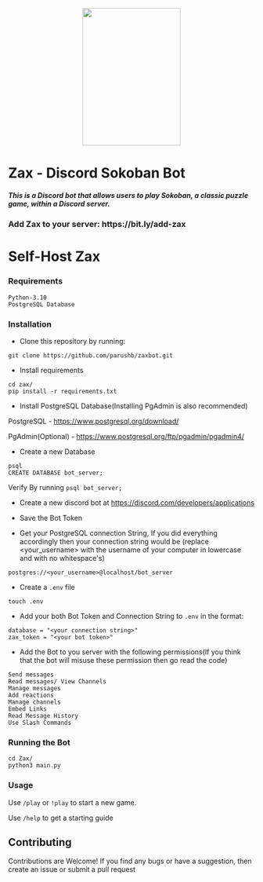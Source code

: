<div align="center"><img src="https://user-images.githubusercontent.com/76261357/228022250-6bdcbb38-dadb-43be-88f3-5b77055de2f8.png"  width="200" height="280"></div>

# Zax - Discord Sokoban Bot

<h5>This is a Discord bot that allows users to play Sokoban, a classic puzzle game, within a Discord server.</h5>
<h3>Add Zax to your server: https://bit.ly/add-zax

# Self-Host Zax


### Requirements

    Python-3.10
    PostgreSQL Database

### Installation
* Clone this repository by running:

 ```commandline
 git clone https://github.com/parushb/zaxbot.git
 ```
* Install requirements

```commandline
cd zax/
pip install -r requirements.txt
 ```
* Install PostgreSQL Database(Installing PgAdmin is also recommended)

PostgreSQL - https://www.postgresql.org/download/

PgAdmin(Optional) - https://www.postgresql.org/ftp/pgadmin/pgadmin4/

* Create a new Database
```commandline
psql
CREATE DATABASE bot_server;
```
Verify By running `psql bot_server;`

* Create a new discord bot at https://discord.com/developers/applications

* Save the Bot Token
* Get your PostgreSQL connection String, If you did everything accordingly then your connection string would be
(replace <your_username> with the username of your computer in lowercase and with no whitespace's)
```shell
postgres://<your_username>@localhost/bot_server
```
* Create a `.env` file
```shell
touch .env
```
* Add your both Bot Token and Connection String to `.env` in the format:
```
database = "<your connection string>"
zax_token = "<your bot token>"
```
* Add the Bot to you server with the following permissions(If you think that the bot will misuse these permission then go read the code)
```text
Send messages
Read messages/ View Channels
Manage messages
Add reactions
Manage channels
Embed Links
Read Message History
Use Slash Commands
```

### Running the Bot
```shell
cd Zax/
python3 main.py
```
### Usage
Use `/play` or `!play` to start a new game.

Use `/help` to get a starting guide

## Contributing
Contributions are Welcome! If you find any bugs or have a suggestion, then create an issue or submit a pull request
